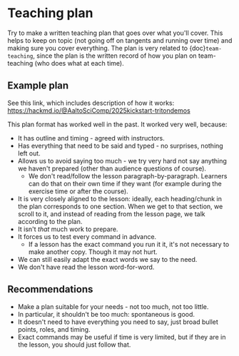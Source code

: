 # Teaching plan

Try to make a written teaching plan that goes over what you'll cover.
This helps to keep on topic (not going off on tangents and running
over time) and making sure you cover everything.  The plan is very
related to {doc}`team-teaching`, since the plan is the written record
of how you plan on team-teaching (who does what at each time).

## Example plan

See this link, which includes description of how it works:
<https://hackmd.io/@AaltoSciComp/2025kickstart-tritondemos>

This plan format has worked well in the past.  It worked very well,
because:

- It has outline and timing - agreed with instructors.
- Has everything that need to be said and typed - no surprises,
  nothing left out.
- Allows us to avoid saying too much - we try very hard not say
  anything we haven't prepared (other than audience questions of
  course).
  - We don't read/follow the lesson paragraph-by-paragraph.  Learners
    can do that on their own time if they want (for example during the
    exercise time or after the course).
- It is very closely aligned to the lesson: ideally, each
  heading/chunk in the plan corresponds to one section.  When we get
  to that section, we scroll to it, and instead of reading from the
  lesson page, we talk according to the plan.
- It isn't *that* much work to prepare.
- It forces us to test every command in advance.
  - If a lesson has the exact command you run it it, it's not
    necessary to make another copy.  Though it may not hurt.
- We can still easily adapt the exact words we say to the need.
- We don't have read the lesson word-for-word.

## Recommendations

- Make a plan suitable for your needs - not too much, not too little.
- In particular, it shouldn't be too much: spontaneous is good.
- It doesn't need to have everything you need to say, just broad
  bullet points, roles, and timing.
- Exact commands may be useful if time is very limited, but if they
  are in the lesson, you should just follow that.

